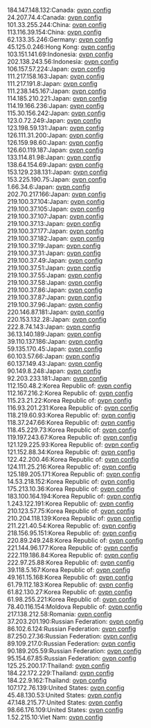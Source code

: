 184.147.148.132:Canada: [ovpn config](vpn/184_147_148_132.ovpn)  
24.207.74.4:Canada: [ovpn config](vpn/24_207_74_4.ovpn)  
101.33.255.244:China: [ovpn config](vpn/101_33_255_244.ovpn)  
113.116.39.154:China: [ovpn config](vpn/113_116_39_154.ovpn)  
62.133.35.246:Germany: [ovpn config](vpn/62_133_35_246.ovpn)  
45.125.0.246:Hong Kong: [ovpn config](vpn/45_125_0_246.ovpn)  
103.151.141.69:Indonesia: [ovpn config](vpn/103_151_141_69.ovpn)  
202.138.243.56:Indonesia: [ovpn config](vpn/202_138_243_56.ovpn)  
106.157.57.224:Japan: [ovpn config](vpn/106_157_57_224.ovpn)  
111.217.158.163:Japan: [ovpn config](vpn/111_217_158_163.ovpn)  
111.217.191.8:Japan: [ovpn config](vpn/111_217_191_8.ovpn)  
111.238.145.167:Japan: [ovpn config](vpn/111_238_145_167.ovpn)  
114.185.210.221:Japan: [ovpn config](vpn/114_185_210_221.ovpn)  
114.19.166.236:Japan: [ovpn config](vpn/114_19_166_236.ovpn)  
115.30.156.242:Japan: [ovpn config](vpn/115_30_156_242.ovpn)  
123.0.72.249:Japan: [ovpn config](vpn/123_0_72_249.ovpn)  
123.198.59.131:Japan: [ovpn config](vpn/123_198_59_131.ovpn)  
126.111.31.200:Japan: [ovpn config](vpn/126_111_31_200.ovpn)  
126.159.98.60:Japan: [ovpn config](vpn/126_159_98_60.ovpn)  
126.60.119.187:Japan: [ovpn config](vpn/126_60_119_187.ovpn)  
133.114.81.98:Japan: [ovpn config](vpn/133_114_81_98.ovpn)  
138.64.154.69:Japan: [ovpn config](vpn/138_64_154_69.ovpn)  
153.129.238.131:Japan: [ovpn config](vpn/153_129_238_131.ovpn)  
153.225.190.75:Japan: [ovpn config](vpn/153_225_190_75.ovpn)  
1.66.34.6:Japan: [ovpn config](vpn/1_66_34_6.ovpn)  
202.70.217.166:Japan: [ovpn config](vpn/202_70_217_166.ovpn)  
219.100.37.104:Japan: [ovpn config](vpn/219_100_37_104.ovpn)  
219.100.37.105:Japan: [ovpn config](vpn/219_100_37_105.ovpn)  
219.100.37.107:Japan: [ovpn config](vpn/219_100_37_107.ovpn)  
219.100.37.13:Japan: [ovpn config](vpn/219_100_37_13.ovpn)  
219.100.37.177:Japan: [ovpn config](vpn/219_100_37_177.ovpn)  
219.100.37.182:Japan: [ovpn config](vpn/219_100_37_182.ovpn)  
219.100.37.19:Japan: [ovpn config](vpn/219_100_37_19.ovpn)  
219.100.37.31:Japan: [ovpn config](vpn/219_100_37_31.ovpn)  
219.100.37.49:Japan: [ovpn config](vpn/219_100_37_49.ovpn)  
219.100.37.51:Japan: [ovpn config](vpn/219_100_37_51.ovpn)  
219.100.37.55:Japan: [ovpn config](vpn/219_100_37_55.ovpn)  
219.100.37.58:Japan: [ovpn config](vpn/219_100_37_58.ovpn)  
219.100.37.86:Japan: [ovpn config](vpn/219_100_37_86.ovpn)  
219.100.37.87:Japan: [ovpn config](vpn/219_100_37_87.ovpn)  
219.100.37.96:Japan: [ovpn config](vpn/219_100_37_96.ovpn)  
220.146.87.181:Japan: [ovpn config](vpn/220_146_87_181.ovpn)  
220.153.132.28:Japan: [ovpn config](vpn/220_153_132_28.ovpn)  
222.8.74.143:Japan: [ovpn config](vpn/222_8_74_143.ovpn)  
36.13.140.189:Japan: [ovpn config](vpn/36_13_140_189.ovpn)  
39.110.137.186:Japan: [ovpn config](vpn/39_110_137_186.ovpn)  
59.135.170.45:Japan: [ovpn config](vpn/59_135_170_45.ovpn)  
60.103.57.66:Japan: [ovpn config](vpn/60_103_57_66.ovpn)  
60.137.149.43:Japan: [ovpn config](vpn/60_137_149_43.ovpn)  
90.149.8.248:Japan: [ovpn config](vpn/90_149_8_248.ovpn)  
92.203.233.181:Japan: [ovpn config](vpn/92_203_233_181.ovpn)  
112.150.48.2:Korea Republic of: [ovpn config](vpn/112_150_48_2.ovpn)  
112.167.216.2:Korea Republic of: [ovpn config](vpn/112_167_216_2.ovpn)  
115.23.21.22:Korea Republic of: [ovpn config](vpn/115_23_21_22.ovpn)  
116.93.201.231:Korea Republic of: [ovpn config](vpn/116_93_201_231.ovpn)  
118.219.60.93:Korea Republic of: [ovpn config](vpn/118_219_60_93.ovpn)  
118.37.247.66:Korea Republic of: [ovpn config](vpn/118_37_247_66.ovpn)  
118.45.229.73:Korea Republic of: [ovpn config](vpn/118_45_229_73.ovpn)  
119.197.243.67:Korea Republic of: [ovpn config](vpn/119_197_243_67.ovpn)  
121.129.225.93:Korea Republic of: [ovpn config](vpn/121_129_225_93.ovpn)  
121.152.88.34:Korea Republic of: [ovpn config](vpn/121_152_88_34.ovpn)  
122.42.200.46:Korea Republic of: [ovpn config](vpn/122_42_200_46.ovpn)  
124.111.25.216:Korea Republic of: [ovpn config](vpn/124_111_25_216.ovpn)  
125.189.205.171:Korea Republic of: [ovpn config](vpn/125_189_205_171.ovpn)  
14.53.218.152:Korea Republic of: [ovpn config](vpn/14_53_218_152.ovpn)  
175.213.10.36:Korea Republic of: [ovpn config](vpn/175_213_10_36.ovpn)  
183.100.164.194:Korea Republic of: [ovpn config](vpn/183_100_164_194.ovpn)  
1.243.122.191:Korea Republic of: [ovpn config](vpn/1_243_122_191.ovpn)  
210.123.57.75:Korea Republic of: [ovpn config](vpn/210_123_57_75.ovpn)  
210.204.118.139:Korea Republic of: [ovpn config](vpn/210_204_118_139.ovpn)  
211.221.40.54:Korea Republic of: [ovpn config](vpn/211_221_40_54.ovpn)  
218.156.95.151:Korea Republic of: [ovpn config](vpn/218_156_95_151.ovpn)  
220.89.249.248:Korea Republic of: [ovpn config](vpn/220_89_249_248.ovpn)  
221.144.96.177:Korea Republic of: [ovpn config](vpn/221_144_96_177.ovpn)  
222.119.186.84:Korea Republic of: [ovpn config](vpn/222_119_186_84.ovpn)  
222.97.25.88:Korea Republic of: [ovpn config](vpn/222_97_25_88.ovpn)  
39.118.5.167:Korea Republic of: [ovpn config](vpn/39_118_5_167.ovpn)  
49.161.15.168:Korea Republic of: [ovpn config](vpn/49_161_15_168.ovpn)  
61.79.112.183:Korea Republic of: [ovpn config](vpn/61_79_112_183.ovpn)  
61.82.130.27:Korea Republic of: [ovpn config](vpn/61_82_130_27.ovpn)  
61.98.255.221:Korea Republic of: [ovpn config](vpn/61_98_255_221.ovpn)  
78.40.116.154:Moldova Republic of: [ovpn config](vpn/78_40_116_154.ovpn)  
217.138.212.58:Romania: [ovpn config](vpn/217_138_212_58.ovpn)  
37.203.201.190:Russian Federation: [ovpn config](vpn/37_203_201_190.ovpn)  
86.102.6.124:Russian Federation: [ovpn config](vpn/86_102_6_124.ovpn)  
87.250.27.36:Russian Federation: [ovpn config](vpn/87_250_27_36.ovpn)  
89.109.217.0:Russian Federation: [ovpn config](vpn/89_109_217_0.ovpn)  
90.189.205.59:Russian Federation: [ovpn config](vpn/90_189_205_59.ovpn)  
95.154.67.85:Russian Federation: [ovpn config](vpn/95_154_67_85.ovpn)  
125.25.200.17:Thailand: [ovpn config](vpn/125_25_200_17.ovpn)  
184.22.172.229:Thailand: [ovpn config](vpn/184_22_172_229.ovpn)  
184.22.9.162:Thailand: [ovpn config](vpn/184_22_9_162.ovpn)  
107.172.76.139:United States: [ovpn config](vpn/107_172_76_139.ovpn)  
45.48.130.53:United States: [ovpn config](vpn/45_48_130_53.ovpn)  
47.148.215.77:United States: [ovpn config](vpn/47_148_215_77.ovpn)  
98.66.176.109:United States: [ovpn config](vpn/98_66_176_109.ovpn)  
1.52.215.10:Viet Nam: [ovpn config](vpn/1_52_215_10.ovpn)  
